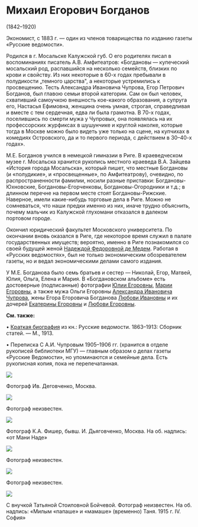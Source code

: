 # Михаил Егорович Богданов
(1842–1920)

Экономист, с 1883 г. — один из членов товарищества по изданию газеты «Русские ведомости».

Родился в г. Мосальске Калужской губ. О его родителях писал в воспоминаниях писатель А.В. Амфитеатров: «Богдановы — купеческий мосальский род, распавшийся на несколько семейств, близких по крови и свойству. Из них некоторые в 60-х годах пребывали в полудикости „темного царства", а некоторые устремились к просвещению. Тесть Александра Ивановича Чупрова, Егор Петрович Богданов, был главою семьи второй категории. Сам он был человек, схвативший самоучкою внешность кое-какого образования, а супруга его, Настасья Ефимовна, женщина очень умная, строгая, справедливая и вместе с тем сердечная, едва ли была грамотна. В 70-х годах, поселившись по смерти мужа у Чупровых, она появлялась на их профессорских журфиксах в шушунчике и круглой наколке, которые тогда в Москве можно было видеть уже только на сцене, на купчихах в комедиях Островского, да и то первого периода, с действием в 30–40-х годах». 

М.Е. Богданов учился в немецкой гимназии в Риге. В краеведческом музее г. Мосальска хранится рукопись местного краеведа В.А. Зайцева «История города Мосальска», который пишет, что местные Богдановы (и «полудикие», и «просвещенные», по Амфитеатрову), очевидно, по распространенности фамилии, носили разные приставки: Богдановы-Юхновские, Богдановы-Егорченковы, Богдановы-Огородники и т.д.; в длинном перечне на первом месте стоят Богдановы-Рижские. Наверное, имели какие-нибудь торговые дела в Риге. Можно не сомневаться, что наши предки именно из них, иначе трудно объяснить, почему мальчик из Калужской глухомани отказался в далеком портовом городе.

Окончил юридический факультет Московского университета. По окончании вновь оказался в Риге, где некоторое время служил в палате государственных имуществ; вероятно, именно в Риге познакомился со своей будущей женой [Надеждой Федоровной де Медем](NFBdM.md). Работая в «Русских ведомостях», был не только экономическим обозревателем газеты, но и ведал экономическими делами самого издания.

У М.Е. Богданова было семь братьев и сестер — Николай, Егор, Матвей, Юлия, Ольга, Елена и Мария. В «Богдановском альбоме» есть достоверные (подписанные) фотографии [Юлии Егоровны](AACh.md#snv), [Марии Егоровны](MESB.md), а также мужа Ольги Егоровны [Александра Ивановича Чупрова](AICh.md), жены Егора Егоровича Богданова [Любови Ивановны](EEB.md) и их дочерей [Екатерины Егоровны](EEB.md#EkEB) и [Любови Егоровны](EEB.md#leb).

**См. также:**

• [Краткая биография](MEB-1913.md) из кн.: Русские ведомости. 1863–1913: Сборник статей. — М., 1913.

• Переписка С А.И. Чупровым 1905–1906 гг. (хранится в отделе рукописей библиотеки МГУ) — главным образом о делах газеты «Русские Ведомости», но упоминаются и семейные дела. Есть рукописная копия, пока не перепечатанная.

![](../Album/img/06-2.jpg)

Фотограф Ив. Деговченко, Москва.

![](../Album/img/06-3.jpg)

Фотограф неизвестен.

![](../Album/img/24-1.jpg)

Фотограф К.А. Фишер, бывш. И. Дьяговченко, Москва.
На об. надпись: «от Мани Наде»

![](img/MEB-04.jpg)

Фотограф неизвестен.

![](img/MEB-05.jpg)

Фотограф неизвестен.

![](img/MEB-TSB.jpg)

С внучкой Татьяной Стоиловной Бойчевой.
Фотограф неизвестен.
На об. надпись: «Милым «папаше» и «мамаше» (временно) Таня. 1915 г. IV. София»